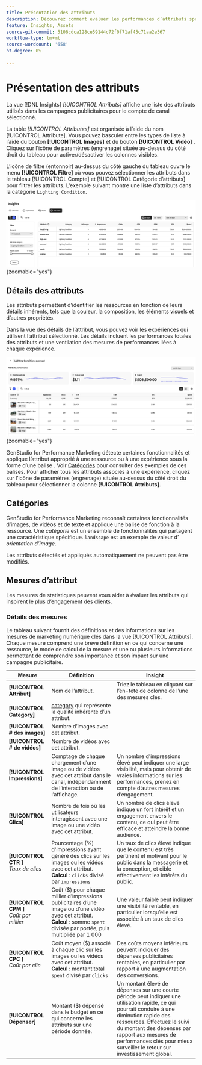 ```yaml
---
title: Présentation des attributs
description: Découvrez comment évaluer les performances d’attributs spécifiques dans Adobe GenStudio for Performance Marketing.
feature: Insights, Assets
source-git-commit: 5106cdca128ce59144c72f0f71af45c71aa2e367
workflow-type: tm+mt
source-wordcount: '658'
ht-degree: 0%

---
```


# Présentation des attributs

La vue [!DNL Insights] _[!UICONTROL Attributs]_ affiche une liste des attributs utilisés dans les campagnes publicitaires pour le compte de canal sélectionné.

La table _[!UICONTROL Attributes]_ est organisée à l’aide du nom [!UICONTROL Attribute]. Vous pouvez basculer entre les types de liste à l’aide du bouton **[!UICONTROL Images]** et du bouton **[!UICONTROL Vidéo]** . Cliquez sur l’icône de paramètres (engrenage) située au-dessus du côté droit du tableau pour activer/désactiver les colonnes visibles.

L’icône de filtre (entonnoir) au-dessus du côté gauche du tableau ouvre le menu **[!UICONTROL Filtre]** où vous pouvez sélectionner les attributs dans le tableau [!UICONTROL Compte] et [!UICONTROL Catégorie d’attributs] pour filtrer les attributs. L’exemple suivant montre une liste d’attributs dans la catégorie `Lighting Condition`.

![Filtre Attributs et table](/help/assets/insights-attributes-filter.png){zoomable="yes"}

## Détails des attributs

Les attributs permettent d’identifier les ressources en fonction de leurs détails inhérents, tels que la couleur, la composition, les éléments visuels et d’autres propriétés.

Dans la vue des détails de l’attribut, vous pouvez voir les expériences qui utilisent l’attribut sélectionné. Les détails incluent les performances totales des attributs et une ventilation des mesures de performances liées à chaque expérience.

![Mesures de performances des attributs](/help/assets/insights-attribute-details.png){zoomable="yes"}

GenStudio for Performance Marketing détecte certaines fonctionnalités et applique l’attribut approprié à une ressource ou à une expérience sous la forme d’une balise . Voir [Catégories](#categories) pour consulter des exemples de ces balises. Pour afficher tous les attributs associés à une expérience, cliquez sur l’icône de paramètres (engrenage) située au-dessus du côté droit du tableau pour sélectionner la colonne **[!UICONTROL Attributs]**.

## Catégories

GenStudio for Performance Marketing reconnaît certaines fonctionnalités d’images, de vidéos et de texte et applique une balise de fonction à la ressource. Une _catégorie_ est un ensemble de fonctionnalités qui partagent une caractéristique spécifique. `landscape` est un exemple de valeur d’ _orientation d’image_.

Les attributs détectés et appliqués automatiquement ne peuvent pas être modifiés.

<!--
Select any of the following to open a detailed list of feature categories:

+++**Image features**

| Category               | Values                              |
| ---------------------- | ----------------------------------- |
| Background Colors      | 14 colors |
| Camera Position        | - `low angle`, `high angle`, `dutch angle`<br>- `overhead view`, `eye level`,`bird's eye view` |
| Camera Proximity       | `close up`, `mid shot`, `long shot` |
| Camera Setting         | - `fast shutter speed`, `long exposure`, `double exposure`<br>- `normal mode`, `flash`, `macro`, `wide-angle`<br>- `black and white`, `surreal`<br>- `bokeh blur`, `motion blur`, `tilt-shift blur` |
| Foreground Colors      | 14 colors |
| Image Type             | `photograph`, `sketch`, `painting`, `digital cartoon`, `infographics`, `graphic design`, `collage`, `screenshot` |
| Lighting Condition     | golden hour, blue hour, midday, overcast, night, high-key, low-key, daylight, incandescent, fluorescent, colorful, studio |
| Objects                | The items, entities, and elements that are visible, such as `lighthouse`, `orchid`, or `tunnel`. |
| Orientation            | Examples: `landscape`, `portrait`, `square` |
| Overall Tone           | `warm`, `cool`, `neutral` |
| People Categories      | Examples: `person`, `social group`, `people`, `kid` |
| Photography Styles     | `aerial photography`, `aerial photography`, `architectural photography`, `astrophotography`, `black and white photography`, `business photography`, `cityscape photography`, `commercial photography`, `composite photography`, `creative photography`, `editorial photography`, `event photography`, `family photography`, `fashion photography`, `fine art photography`, `food photography`, `holiday photography`, `indoor photography`, `landscape photography`, `lifestyle photography`, `macro photography`, `minimalist photography`, `night photography`, `outdoor photography`, `pet photography`, `portrait photography`, `product photography`, `real estate photography`, `seascape photography`, `sports photography`, `still-life photography`, `street photography`, `travel photography`, `underwater photography`, `wildlife photography` |
| Scenes                 | Examples: `city`, `island`, `living room` |
| Tags                   | Examples: `gaming`, `law`, `yoga` |
| Visual Attention Spread| The level of viewer attention spread across an image: `high`, `low` |
| Visual Content Density | The amount of information or detail in an image: `high`, `low` |

+++

+++**Video features**

| Category               | Values                              |
| ---------------------- | ----------------------------------- |
| Audio Genre  | |
| Audio Genre Category  | |
| Audio Mood  | |
| Audio Types| |
| Objects  | |
| Orientation  | |
| People Categories  | |
| Scenes  | |
| Styles  | |
| Tags   | |
| Video Category  | |
| Video Type  | |

+++

+++**Text features**

| Category               | Values                              |
| ---------------------- | ----------------------------------- |
| Emojis Count  | |
| HashTags Count  | |
| Keywords  | |
| Marketing Emotions  | |
| Narratives  |  |
| Persuasion Strategies  |  |
| Readability  | |
| Sentences Count  | |
| Stop Words Ratio  | |
| Text Quotes Count  | |
| Tones  | |
| Words Count  | |
| Words Count Per Sentence  | |

+++

-->

## Mesures d’attribut

Les mesures de statistiques peuvent vous aider à évaluer les attributs qui inspirent le plus d’engagement des clients.

### Détails des mesures

Le tableau suivant fournit des définitions et des informations sur les mesures de marketing numérique clés dans la vue [!UICONTROL Attributs]. Chaque mesure comprend une brève définition en ce qui concerne une ressource, le mode de calcul de la mesure et une ou plusieurs informations permettant de comprendre son importance et son impact sur une campagne publicitaire.

| Mesure | Définition | Insight |
| ---------------------- | ----------------------------- | -------------------------------- |
| **[!UICONTROL Attribut]** | Nom de l’attribut. | Triez le tableau en cliquant sur l’en-tête de colonne de l’une des mesures clés. |
| **[!UICONTROL Category]** | [category](#categories) qui représente la qualité inhérente d’un attribut. |  |
| **[!UICONTROL # des images]** | Nombre d’images avec cet attribut. |  |
| **[!UICONTROL # de vidéos]** | Nombre de vidéos avec cet attribut. |  |
| **[!UICONTROL Impressions]** | Comptage de chaque chargement d’une image ou de vidéos avec cet attribut dans le canal, indépendamment de l’interaction ou de l’affichage. | Un nombre d’impressions élevé peut indiquer une large visibilité, mais pour obtenir de vraies informations sur les performances, prenez en compte d’autres mesures d’engagement. |
| **[!UICONTROL Clics]** | Nombre de fois où les utilisateurs interagissent avec une image ou une vidéo avec cet attribut. | Un nombre de clics élevé indique un fort intérêt et un engagement envers le contenu, ce qui peut être efficace et atteindre la bonne audience. |
| **[!UICONTROL CTR ]**<br>_Taux de clics_ | Pourcentage (%) d&#39;impressions ayant généré des clics sur les images ou les vidéos avec cet attribut.<br>**Calcul** : `clicks` divisé par `impressions` | Un taux de clics élevé indique que le contenu est très pertinent et motivant pour le public dans la messagerie et la conception, et cible effectivement les intérêts du public. |
| **[!UICONTROL CPM ]**<br>_Coût par millier_ | Coût ($) pour chaque millier d’impressions publicitaires d’une image ou d’une vidéo avec cet attribut.<br>**Calcul** : somme `spent` divisée par portée, puis multipliée par 1 000 | Une valeur faible peut indiquer une visibilité rentable, en particulier lorsqu’elle est associée à un taux de clics élevé. |
| **[!UICONTROL CPC ]**<br>_Coût par clic_ | Coût moyen ($) associé à chaque clic sur les images ou les vidéos avec cet attribut.<br>**Calcul** : montant total `spent` divisé par `clicks` | Des coûts moyens inférieurs peuvent indiquer des dépenses publicitaires rentables, en particulier par rapport à une augmentation des conversions. |
| **[!UICONTROL Dépenser]** | Montant ($) dépensé dans le budget en ce qui concerne les attributs sur une période donnée. | Un montant élevé de dépenses sur une courte période peut indiquer une utilisation rapide, ce qui pourrait conduire à une diminution rapide des ressources. Effectuez le suivi du montant des dépenses par rapport aux mesures de performances clés pour mieux surveiller le retour sur investissement global. |
